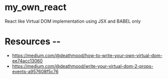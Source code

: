 # my_own_react
React like Virtual DOM implementation using JSX and BABEL only
# Resources --
- https://medium.com/@deathmood/how-to-write-your-own-virtual-dom-ee74acc13060
- https://medium.com/@deathmood/write-your-virtual-dom-2-props-events-a957608f5c76
